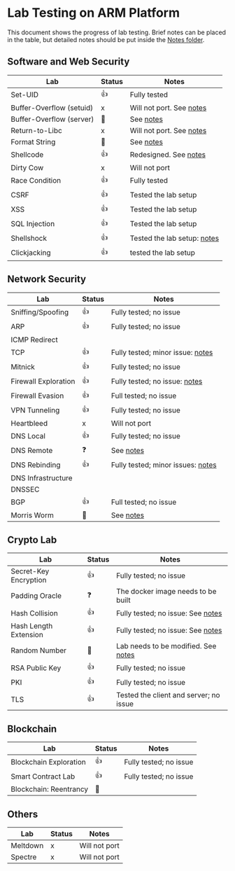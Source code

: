 # Lab Testing on ARM Platform

This document shows the progress of lab testing. 
Brief notes can be placed in the table, but detailed
notes should be put inside the [Notes folder](./Notes).

## Software and Web Security 

| Lab | Status | Notes |
| --- | --- | --- |
| Set-UID                   | :thumbsup: | Fully tested |
| Buffer-Overflow (setuid)  | x  | Will not port. See [notes](Notes/Software_Security.md) |
| Buffer-Overflow (server)  | :construction_worker:  | See [notes](Notes/Software_Security.md) |
| Return-to-Libc  |  x   | Will not port. See [notes](Notes/Software_Security.md)|
| Format String   | :construction_worker:   | See [notes](Notes/Software_Security.md)|
| Shellcode       | :thumbsup:   | Redesigned. See [notes](../../category-software/Shellcode/README.md) |
| Dirty Cow       |  x  | Will not port |
| Race Condition  | :thumbsup: |  Fully tested      |
| CSRF            | :thumbsup: | Tested the lab setup |
| XSS             | :thumbsup: | Tested the lab setup |
| SQL Injection   | :thumbsup: | Tested the lab setup |
| Shellshock      | :thumbsup: | Tested the lab setup: [notes](Notes/Shellshock.md) |
| Clickjacking    | :thumbsup: | tested the lab setup |

## Network Security 

| Lab | Status | Notes |
| --- | --- | --- |
| Sniffing/Spoofing | :thumbsup: | Fully tested; no issue |
| ARP               | :thumbsup: | Fully tested; no issue |
| ICMP Redirect     | | |
| TCP               | :thumbsup: | Fully tested; minor issue: [notes](Notes/Network_Security.md)|
| Mitnick           | :thumbsup: | Fully tested; no issue |
| Firewall Exploration | :thumbsup: | Fully tested; no issue: [notes](Notes/Network_Security.md) |
| Firewall Evasion  | :thumbsup: | Full tested; no issue  |
| VPN Tunneling     | :thumbsup: | Fully tested; no issue |
| Heartbleed        | x          | Will not port          |
| DNS Local         | :thumbsup: | Fully tested; no issue |
| DNS Remote        | :question: | See [notes](Notes/Network_Security.md) |
| DNS Rebinding     | :thumbsup: | Fully tested; minor issues: [notes](Notes/Network_Security.md) |
| DNS Infrastructure | | |
| DNSSEC | | |
| BGP | :thumbsup: | Full tested; no issue |
| Morris Worm | :construction_worker: | See [notes](Notes/Network_Security.md) |

## Crypto Lab 

| Lab | Status | Notes |
| --- | --- | --- |
| Secret-Key Encryption | :thumbsup: | Fully tested; no issue |
| Padding Oracle | :question: | The docker image needs to be built |
| Hash Collision | :thumbsup: | Fully tested; no issue: See [notes](Notes/Crypto.md) |
| Hash Length Extension | :thumbsup: | Fully tested; no issue: See [notes](Notes/Crypto.md) |
| Random Number | :construction_worker: | Lab needs to be modified. See [notes](Notes/Crypto.md) |
| RSA Public Key | :thumbsup: | Fully tested; no issue |
| PKI | :thumbsup: | Fully tested; no issue |
| TLS | :thumbsup: | Tested the client and server; no issue |


## Blockchain

| Lab | Status | Notes |
| --- | --- | --- |
| Blockchain Exploration | :thumbsup: | Fully tested; no issue |
| Smart Contract Lab | :thumbsup: | Fully tested; no issue |
| Blockchain: Reentrancy | :construction_worker: | | 


## Others

| Lab | Status | Notes |
| --- | --- | --- |
| Meltdown | x | Will not port | 
| Spectre  | x | Will not port | 
